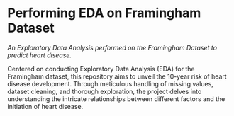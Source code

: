 # **Performing EDA on Framingham Dataset**

*An Exploratory Data Analysis performed on the Framingham Dataset to predict heart disease.*

Centered on conducting Exploratory Data Analysis (EDA) for the Framingham dataset, this repository aims to unveil the 10-year risk of heart disease development. Through meticulous handling of missing values, dataset cleaning, and thorough exploration, the project delves into understanding the intricate relationships between different factors and the initiation of heart disease.
